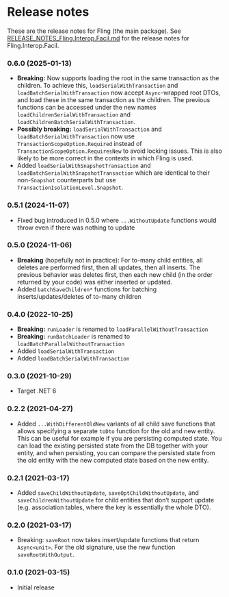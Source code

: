 Release notes
==============

These are the release notes for Fling (the main package).
See [RELEASE_NOTES_Fling.Interop.Facil.md](RELEASE_NOTES_Fling.Interop.Facil.md) for the release notes for
Fling.Interop.Facil.

### 0.6.0 (2025-01-13)

* **Breaking:** Now supports loading the root in the same transaction as the children. To achieve this,
  `loadSerialWithTransaction` and `loadBatchSerialWithTransaction` now accept `Async`-wrapped root DTOs, and load these
  in the same transaction as the children. The previous functions can be accessed under the new names
  `loadChildrenSerialWithTransaction` and `loadChildrenBatchSerialWithTransaction`.
* **Possibly breaking:** `loadSerialWithTransaction` and `loadBatchSerialWithTransaction` now use
  `TransactionScopeOption.Required` instead of
  `TransactionScopeOption.RequiresNew` to avoid locking issues. This is also likely to be more correct in the contexts
  in which Fling is used.
* Added `loadSerialWithSnapshotTransaction` and `loadBatchSerialWithSnapshotTransaction` which are identical to their
  non-`Snapshot` counterparts but use `TransactionIsolationLevel.Snapshot`.

### 0.5.1 (2024-11-07)

* Fixed bug introduced in 0.5.0 where `...WithoutUpdate` functions would throw even if there was nothing to update

### 0.5.0 (2024-11-06)

* **Breaking** (hopefully not in practice): For to-many child entities, all deletes are performed first, then all
  updates, then all inserts. The previous behavior was deletes first, then each new child (in the order returned by your
  code) was either inserted or updated.
* Added `batchSaveChildren*` functions for batching inserts/updates/deletes of to-many children

### 0.4.0 (2022-10-25)

* **Breaking:** `runLoader` is renamed to `loadParallelWithoutTransaction`
* **Breaking:** `runBatchLoader` is renamed to `loadBatchParallelWithoutTransaction`
* Added `loadSerialWithTransaction`
* Added `loadBatchSerialWithTransaction`

### 0.3.0 (2021-10-29)

* Target .NET 6

### 0.2.2 (2021-04-27)

* Added `...WithDifferentOldNew` variants of all child save functions that allows specifying a separate `toDto` function
  for the old and new entity. This can be useful for example if you are persisting computed state. You can load the
  existing persisted state from the DB together with your entity, and when persisting, you can compare the persisted
  state from the old entity with the new computed state based on the new entity.

### 0.2.1 (2021-03-17)

* Added `saveChildWithoutUpdate`, `saveOptChildWithoutUpdate`, and `saveChildrenWithoutUpdate` for child entities that
  don’t support update (e.g. association tables, where the key is essentially the whole DTO).

### 0.2.0 (2021-03-17)

* Breaking: `saveRoot` now takes insert/update functions that return `Async<unit>`. For the old signature, use the new
  function `saveRootWithOutput`.

### 0.1.0 (2021-03-15)

* Initial release
